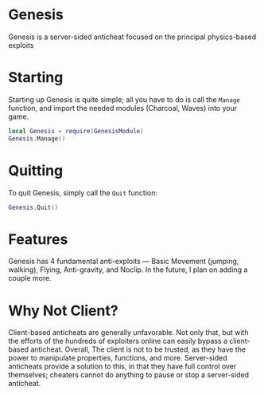 # Genesis
Genesis is a server-sided anticheat focused on the principal physics-based exploits

# Starting

Starting up Genesis is quite simple; all you have to do is call the `Manage` function, and import the needed modules (Charcoal, Waves) into your game.

```lua
local Genesis = require(GenesisModule)
Genesis.Manage()
```

# Quitting

To quit Genesis, simply call the `Quit` function:

```lua
Genesis.Quit()
```

# Features

Genesis has 4 fundamental anti-exploits — Basic Movement (jumping, walking), Flying, Anti-gravity, and Noclip.
In the future, I plan on adding a couple more.

# Why Not Client?

Client-based anticheats are generally unfavorable. Not only that, but with the efforts of the hundreds of exploiters online can easily bypass a client-based anticheat. 
Overall, The client is not to be trusted, as they have the power to manipulate properties, functions, and more. 
Server-sided anticheats provide a solution to this, in that they have full control over themselves; cheaters cannot do anything to pause or stop a server-sided anticheat.
